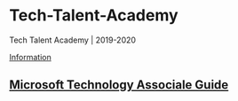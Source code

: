 # Tech-Talent-Academy
Tech Talent Academy | 2019-2020

[Information](http://techtalentschool.gr/%ce%bc%ce%b1%ce%b8%ce%ae%ce%bc%ce%b1%cf%84%ce%b1/tech-talent-academy/)

## [Microsoft Technology Associale Guide](https://github.com/Tech-Talent-School/Tech-Talent-Academy/blob/master/Microsoft/MTA/MTA-GUIDE.pdf)
